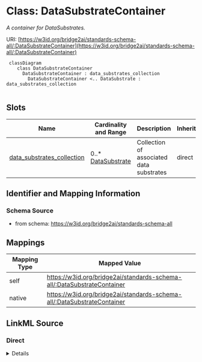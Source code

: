 # Class: DataSubstrateContainer
_A container for DataSubstrates._




URI: [https://w3id.org/bridge2ai/standards-schema-all/:DataSubstrateContainer](https://w3id.org/bridge2ai/standards-schema-all/:DataSubstrateContainer)



```mermaid
 classDiagram
    class DataSubstrateContainer
      DataSubstrateContainer : data_substrates_collection
        DataSubstrateContainer <.. DataSubstrate : data_substrates_collection
      
```




<!-- no inheritance hierarchy -->


## Slots

| Name | Cardinality and Range | Description | Inheritance |
| ---  | --- | --- | --- |
| [data_substrates_collection](data_substrates_collection.md) | 0..* <br/> [DataSubstrate](DataSubstrate.md) | Collection of associated data substrates | direct |









## Identifier and Mapping Information







### Schema Source


* from schema: https://w3id.org/bridge2ai/standards-schema-all





## Mappings

| Mapping Type | Mapped Value |
| ---  | ---  |
| self | https://w3id.org/bridge2ai/standards-schema-all/:DataSubstrateContainer |
| native | https://w3id.org/bridge2ai/standards-schema-all/:DataSubstrateContainer |





## LinkML Source

<!-- TODO: investigate https://stackoverflow.com/questions/37606292/how-to-create-tabbed-code-blocks-in-mkdocs-or-sphinx -->

### Direct

<details>
```yaml
name: DataSubstrateContainer
description: A container for DataSubstrates.
from_schema: https://w3id.org/bridge2ai/standards-schema-all
rank: 1000
slots:
- data_substrates_collection

```
</details>

### Induced

<details>
```yaml
name: DataSubstrateContainer
description: A container for DataSubstrates.
from_schema: https://w3id.org/bridge2ai/standards-schema-all
rank: 1000
attributes:
  data_substrates_collection:
    name: data_substrates_collection
    description: Collection of associated data substrates
    from_schema: https://w3id.org/bridge2ai/standards-schema-all
    rank: 1000
    multivalued: true
    alias: data_substrates_collection
    owner: DataSubstrateContainer
    domain_of:
    - DataSubstrateContainer
    range: DataSubstrate
    inlined: true
    inlined_as_list: true

```
</details>